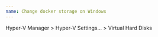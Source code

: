 ```yaml
---
name: Change docker storage on Windows
---
```


Hyper-V Manager > Hyper-V Settings... > Virtual Hard Disks
